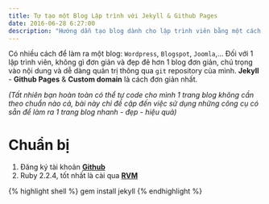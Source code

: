 ```yaml
---
title: Tự tạo một Blog Lập trình với Jekyll & Github Pages
date: 2016-06-28 6:27:00
description: "Hướng dẫn tạo blog dành cho lập trình viên bằng một cách đơn giản bằng Jekyll & publish lên Github Pages"
---
```


Có nhiều cách để làm ra một blog: `Wordpress`, `Blogspot`, `Joomla`,... Đối với 1 lập trình viên, không gì đơn giản và đẹp đẽ hơn 1 blog đơn giản, chú trọng vào nội dung và dễ dàng quản trị thông qua `git` repository của mình. **Jekyll** - **Github Pages** & **Custom domain** là cách đơn giản nhất.

*(Tất nhiên bạn hoàn toàn có thể tự code cho mình 1 trang blog không cần theo chuẩn nào cả, bài này chỉ đề cập đến việc sử dụng những công cụ có sẵn để làm ra 1 trang blog nhanh - đẹp - hiệu quả)*

# Chuẩn bị #

1. Đăng ký tài khoản **[Github][github-homepage]**
2. Ruby 2.2.4, tốt nhất là cài qua **[RVM][rvm-io]**

{% highlight shell %}
gem install jekyll
{% endhighlight %}

[github-homepage]:  https://github.com/
[rvm-io]:           https://rvm.io

